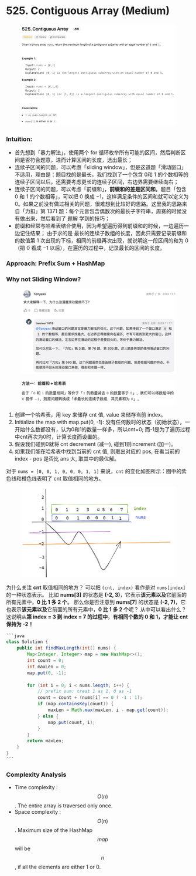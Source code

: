 # 525. Contiguous Array (Medium)

<figure><img src="../../../../.gitbook/assets/image (10) (1) (1).png" alt=""><figcaption></figcaption></figure>

### Intuition:

* 首先想到「暴力解法」，使用两个 for 循环枚举所有可能的区间，然后判断区间是否符合题意，进而计算区间的长度，选出最长；&#x20;
* 连续子区间的问题，可以考虑「sliding window」，但是这道题「滑动窗口」不适用，理由是：题目找的是最长，我们找到了一个包含 0和 1 的个数相等的连续子区间以后，还需要考虑更长的连续子区间，右边界需要继续向右；&#x20;
* 连续子区间的问题，可以考虑「前缀和」，**前缀和的差是区间和**。题目「包含 0 和 1 的个数相等」，可以把 0 换成 −1，这样满足条件的区间和就可以定义为 0。如果之前没有做过相关的问题，很难想到比较好的思路。这里我的思路来自「力扣」第 1371 题：每个元音包含偶数次的最长子字符串，周赛的时候没有做出来，然后看到了 题解 学到的技巧；&#x20;
* 前缀和经常与哈希表结合使用，因为希望遍历得到前缀和的时候，一边遍历一边记住结果； 由于求的是 最长的连续子数组的长度，因此只需要记录前缀和的数值第 1 次出现的下标，相同的前缀再次出现，就说明这一段区间的和为 0（把 0 看成 −1 以后），在遍历的过程中，记录最长的区间的长度。

### Approach: Prefix Sum + HashMap

### Why not Sliding Window?

<figure><img src="../../../../.gitbook/assets/image (7) (1) (1) (1) (1) (1).png" alt=""><figcaption></figcaption></figure>

<figure><img src="../../../../.gitbook/assets/image (58) (1).png" alt=""><figcaption></figcaption></figure>

1. 创建一个哈希表，用 key 来储存 cnt 值, value 来储存当前 index。&#x20;
2. Initialize the map with map.put(0, -1): 没有任何数时的状态（初始状态），一开始什么数都没有，认为0和1的数量一样多，所以cnt=0; 而-1是为了遍历过程中cnt再次为0时，计算长度而设置的。
3. 假设我们碰到0就将 cnt decrement (减一), 碰到1则increment (加一)。&#x20;
4. 如果我们能在哈希表中找到当前的 cnt 值, 则取出对应的 pos, 在看当前的 index - pos 是否比 ans 大, 取其中的最优解。

对于 `nums = [0, 0, 1, 0, 0, 0, 1, 1]` 来说，`cnt` 的变化如图所示：图中的紫色线和橙色线表明了 cnt 取值相同的地方。

<figure><img src="../../../../.gitbook/assets/image (11) (1) (1).png" alt=""><figcaption></figcaption></figure>

为什么关注 **cnt** 取值相同的地方？ 可以把 `(cnt, index)` 看作是对 `nums[index]` 的一种状态表示。 比如 **nums\[3]** 的状态是 **(-2, 3)**，它表示**该元素以及**它前面的所有元素中，**0 比 1 多 2 个**。 那么你是否注意到 **nums\[7]** 的状态是 **(-2, 7)**，它也表示**该元素以及**它前面的所有元素中，**0 比 1 多 2 个**呢？ 从中可以看出什么？ 这说明从**第 index = 3 到 index = 7 的过程中**，**有相同个数的 0 和 1，才能让 cnt 保持为 -2！**

````java
```java
class Solution {
    public int findMaxLength(int[] nums) {
        Map<Integer, Integer> map = new HashMap<>();
        int count = 0;
        int maxLen = 0;
        map.put(0, -1);
        
        for (int i = 0; i < nums.length; i++) {
            // prefix sum: treat 1 as 1, 0 as -1
            count = count + (nums[i] == 0 ? -1 : 1);
            if (map.containsKey(count)) {
                maxLen = Math.max(maxLen, i - map.get(count));
            } else {
                map.put(count, i);
            }
        }
        return maxLen;
    }
}
```
````

### Complexity Analysis

* Time complexity : $$O(n)$$. The entire array is traversed only once.
* Space complexity : $$O(n)$$. Maximum size of the HashMap $$map$$ will be $$n$$, if all the elements are either 1 or 0.
